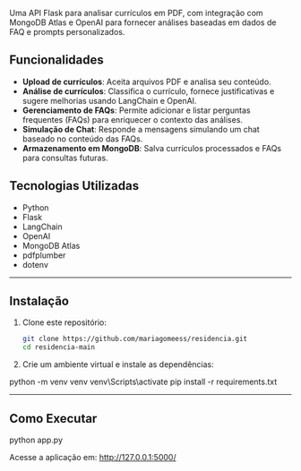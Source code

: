 
Uma API Flask para analisar currículos em PDF, com integração com MongoDB Atlas e OpenAI para fornecer análises baseadas em dados de FAQ e prompts personalizados.

## Funcionalidades

- **Upload de currículos**: Aceita arquivos PDF e analisa seu conteúdo.
- **Análise de currículos**: Classifica o currículo, fornece justificativas e sugere melhorias usando LangChain e OpenAI.
- **Gerenciamento de FAQs**: Permite adicionar e listar perguntas frequentes (FAQs) para enriquecer o contexto das análises.
- **Simulação de Chat**: Responde a mensagens simulando um chat baseado no conteúdo das FAQs.
- **Armazenamento em MongoDB**: Salva currículos processados e FAQs para consultas futuras.

## Tecnologias Utilizadas

- Python
- Flask
- LangChain
- OpenAI
- MongoDB Atlas
- pdfplumber
- dotenv

---

## Instalação

1. Clone este repositório:
   ```bash
   git clone https://github.com/mariagomeess/residencia.git
   cd residencia-main

2. Crie um ambiente virtual e instale as dependências:

python -m venv venv
venv\Scripts\activate
pip install -r requirements.txt

---

## Como Executar

python app.py

Acesse a aplicação em: http://127.0.0.1:5000/
